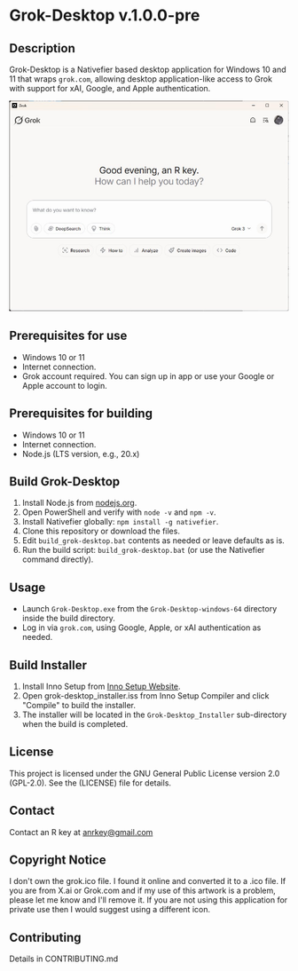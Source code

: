 # Grok-Desktop v.1.0.0-pre

## Description
Grok-Desktop is a Nativefier based desktop application for Windows 10 and 11 that wraps `grok.com`, allowing desktop application-like access to Grok with support for xAI, Google, and Apple authentication.

![Screenshot](screenshot.jpg)

## Prerequisites for use
- Windows 10 or 11
- Internet connection.
- Grok account required. You can sign up in app or use your Google or Apple account to login.

## Prerequisites for building
- Windows 10 or 11
- Internet connection.
- Node.js (LTS version, e.g., 20.x)

## Build Grok-Desktop
1. Install Node.js from [nodejs.org](https://nodejs.org/).
2. Open PowerShell and verify with `node -v` and `npm -v`.
3. Install Nativefier globally: `npm install -g nativefier`.
4. Clone this repository or download the files.
5. Edit `build_grok-desktop.bat` contents as needed or leave defaults as is.
6. Run the build script: `build_grok-desktop.bat` (or use the Nativefier command directly).

## Usage
- Launch `Grok-Desktop.exe` from the `Grok-Desktop-windows-64` directory inside the build directory.
- Log in via `grok.com`, using Google, Apple, or xAI authentication as needed.

## Build Installer
1. Install Inno Setup from [Inno Setup Website](https://www.jrsoftware.org/isdl.php).
2. Open grok-desktop_installer.iss from Inno Setup Compiler and click "Compile" to build the installer.
3. The installer will be located in the `Grok-Desktop_Installer` sub-directory when the build is completed.

## License
This project is licensed under the GNU General Public License version 2.0 (GPL-2.0). See the (LICENSE) file for details.

## Contact
Contact an R key at anrkey@gmail.com

## Copyright Notice
I don't own the grok.ico file. I found it online and converted it to a .ico file.
If you are from X.ai or Grok.com and if my use of this artwork is a problem, please let me know and I'll remove it. If you are not using this application for private use then I would suggest using a different icon.

## Contributing
Details in CONTRIBUTING.md
